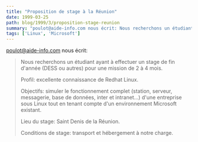 ```yaml
---
title: "Proposition de stage à la Réunion"
date: 1999-03-25
path: blog/1999/3/proposition-stage-reunion
summary: "poulot@aide-info.com nous écrit: Nous recherchons un étudiant ayant à effectuer un stage de fin d'année (DESS ou autres) pour une mission de 2 à 4 mois."
tags: ['Linux', 'Microsoft']
---
```


<P>
<A HREF="mailto:poulot@aide-info.com">poulot@aide-info.com</A>
nous écrit:
</P>

<BLOCKQUOTE>
<P>Nous recherchons un étudiant ayant à effectuer un stage de fin d'année
(DESS ou autres) pour une mission de 2 à 4 mois.</P>

<P>Profil: excellente connaissance de Redhat Linux.</P>

<P>Objectifs: simuler le fonctionnement complet (station, serveur, messagerie,
base de données, inter et intranet...) d'une entreprise sous Linux tout en
tenant compte d'un environnement Microsoft existant.</P>

<P>Lieu du stage: Saint Denis de la Réunion.</P>

<P>Conditions de stage: transport et hébergement à notre charge.</P>

</BLOCKQUOTE>


